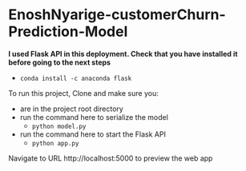 # EnoshNyarige-customerChurn-Prediction-Model

**I used Flask API in this deployment. Check that you have installed it before going to the next steps**

- `conda install -c anaconda flask`

To run this project, Clone and make sure you: 
* are in the project root directory
* run the command here to serialize the model
  * `python model.py`
* run the command here to start the Flask API
  * `python app.py`


Navigate to URL http://localhost:5000 to preview the web app
